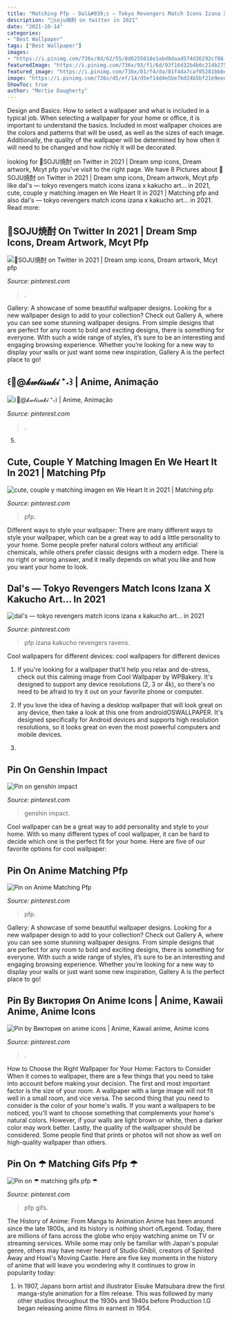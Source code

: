 ```yaml
---
title: "Matching Pfp - Dal&#039;s — Tokyo Revengers Match Icons Izana X Kakucho Art... In 2021"
description: "🥩soju焼酎 on twitter in 2021"
date: "2021-10-14"
categories:
- "Best Wallpaper"
tags: ["Best Wallpaper"]
images:
- "https://i.pinimg.com/736x/8d/62/55/8d6255018e1abd0daad574d36292cf86.jpg"
featuredImage: "https://i.pinimg.com/736x/93/f1/6d/93f16d32b4b6c214b27578134fdeadae.jpg"
featured_image: "https://i.pinimg.com/736x/01/f4/da/01f4da7caf05281bbbe8f508831d4548.jpg"
image: "https://i.pinimg.com/736x/d5/ef/14/d5ef14d4e5be7bd24b5bf21e9eee5378.jpg"
ShowToc: true
author: "Mertie Daugherty"
---
```



Design and Basics: How to select a wallpaper and what is included in a typical job.
When selecting a wallpaper for your home or office, it is important to understand the basics. Included in most wallpaper choices are the colors and patterns that will be used, as well as the sizes of each image. Additionally, the quality of the wallpaper will be determined by how often it will need to be changed and how richly it will be decorated.

	

		
looking for 🥩SOJU焼酎 on Twitter in 2021 | Dream smp icons, Dream artwork, Mcyt pfp you've visit to the right page. We have 8 Pictures about 🥩SOJU焼酎 on Twitter in 2021 | Dream smp icons, Dream artwork, Mcyt pfp like dal&#039;s — tokyo revengers match icons izana x kakucho art... in 2021, cute, couple y matching imagen en We Heart It in 2021 | Matching pfp and also dal&#039;s — tokyo revengers match icons izana x kakucho art... in 2021. Read more:
		
    
## 🥩SOJU焼酎 On Twitter In 2021 | Dream Smp Icons, Dream Artwork, Mcyt Pfp

<img loading=lazy src="https://i.pinimg.com/736x/01/f4/da/01f4da7caf05281bbbe8f508831d4548.jpg" onerror="this.onerror=null;this.src='https://tse3.mm.bing.net/th?id=OIP.inM-i-YIvbBiO2iCT0m4tQHaHY&amp;pid=15.1';" alt="🥩SOJU焼酎 on Twitter in 2021 | Dream smp icons, Dream artwork, Mcyt pfp">

_Source: pinterest.com_

>. 

	

Gallery: A showcase of some beautiful wallpaper designs.
Looking for a new wallpaper design to add to your collection? Check out Gallery A, where you can see some stunning wallpaper designs. From simple designs that are perfect for any room to bold and exciting designs, there is something for everyone. With such a wide range of styles, it’s sure to be an interesting and engaging browsing experience. Whether you’re looking for a new way to display your walls or just want some new inspiration, Gallery A is the perfect place to go!





	
	
    
## ꒰💌@𝓀𝓌𝓉𝒾𝓈𝓊𝓀𝒾 ⁺˖꒱ | Anime, Animação

<img loading=lazy src="https://i.pinimg.com/736x/28/be/e1/28bee18b392d377fa530c3607a9f3d1f.jpg" onerror="this.onerror=null;this.src='https://tse2.mm.bing.net/th?id=OIP.Fe-m-0OnA45LIPc83fAp2wHaHa&amp;pid=15.1';" alt="꒰💌@𝓀𝓌𝓉𝒾𝓈𝓊𝓀𝒾 ⁺˖꒱ | Anime, Animação">

_Source: pinterest.com_

>. 

	

5.

    
## Cute, Couple Y Matching Imagen En We Heart It In 2021 | Matching Pfp

<img loading=lazy src="https://i.pinimg.com/736x/d5/ef/14/d5ef14d4e5be7bd24b5bf21e9eee5378.jpg" onerror="this.onerror=null;this.src='https://tse1.mm.bing.net/th?id=OIP.BEnQxHj__O5pJ2OGAYOFwQHaHR&amp;pid=15.1';" alt="cute, couple y matching imagen en We Heart It in 2021 | Matching pfp">

_Source: pinterest.com_

>pfp. 

	

Different ways to style your wallpaper:
There are many different ways to style your wallpaper, which can be a great way to add a little personality to your home. Some people prefer natural colors without any artificial chemicals, while others prefer classic designs with a modern edge. There is no right or wrong answer, and it really depends on what you like and how you want your home to look.

    
## Dal&#039;s — Tokyo Revengers Match Icons Izana X Kakucho Art... In 2021

<img loading=lazy src="https://i.pinimg.com/736x/60/3c/74/603c747e15a20bbaed0b72f4fefb26b9.jpg" onerror="this.onerror=null;this.src='https://tse3.mm.bing.net/th?id=OIP.8pjtR7okHXpSPifpEbaiNgHaHa&amp;pid=15.1';" alt="dal&#039;s — tokyo revengers match icons izana x kakucho art... in 2021">

_Source: pinterest.com_

>pfp izana kakucho revengers ravens. 

	

Cool wallpapers for different devices:
cool wallpapers for different devices 

1. If you're looking for a wallpaper that'll help you relax and de-stress, check out this calming image from Cool Wallpaper by WPBakery. It's designed to support any device resolutions (2, 3 or 4k), so there's no need to be afraid to try it out on your favorite phone or computer.

2. If you love the idea of having a desktop wallpaper that will look great on any device, then take a look at this one from androidOSWALLPAPER. It's designed specifically for Android devices and supports high resolution resolutions, so it looks great on even the most powerful computers and mobile devices.

3.

    
## Pin On Genshin Impact

<img loading=lazy src="https://i.pinimg.com/736x/80/8e/8d/808e8d7131bb44cdf4bed6554329af33.jpg" onerror="this.onerror=null;this.src='https://tse2.mm.bing.net/th?id=OIP.6rzy4wDKQGG9XEdYqijqMQHaHa&amp;pid=15.1';" alt="Pin on genshin impact">

_Source: pinterest.com_

>genshin impact. 

	

Cool wallpaper can be a great way to add personality and style to your home. With so many different types of cool wallpaper, it can be hard to decide which one is the perfect fit for your home. Here are five of our favorite options for cool wallpaper: 

    
## Pin On Anime Matching Pfp

<img loading=lazy src="https://i.pinimg.com/736x/8d/62/55/8d6255018e1abd0daad574d36292cf86.jpg" onerror="this.onerror=null;this.src='https://tse1.mm.bing.net/th?id=OIP.j4ie2cnZZycnxHcJcNjqHwHaHa&amp;pid=15.1';" alt="Pin on Anime Matching Pfp">

_Source: pinterest.com_

>pfp. 

	

Gallery: A showcase of some beautiful wallpaper designs.
Looking for a new wallpaper design to add to your collection? Check out Gallery A, where you can see some stunning wallpaper designs. From simple designs that are perfect for any room to bold and exciting designs, there is something for everyone. With such a wide range of styles, it’s sure to be an interesting and engaging browsing experience. Whether you’re looking for a new way to display your walls or just want some new inspiration, Gallery A is the perfect place to go!





	
	
    
## Pin By Виктория On Anime Icons | Anime, Kawaii Anime, Anime Icons

<img loading=lazy src="https://i.pinimg.com/736x/b1/dd/57/b1dd576d34abdb2711d33369c293accb.jpg" onerror="this.onerror=null;this.src='https://tse4.mm.bing.net/th?id=OIP.CfWtLRQz4MENvQPCaEpZoQHaF5&amp;pid=15.1';" alt="Pin by Виктория on anime icons | Anime, Kawaii anime, Anime icons">

_Source: pinterest.com_

>. 

	

How to Choose the Right Wallpaper for Your Home: Factors to Consider
When it comes to wallpaper, there are a few things that you need to take into account before making your decision. The first and most important factor is the size of your room. A wallpaper with a large image will not fit well in a small room, and vice versa. 
The second thing that you need to consider is the color of your home's walls. If you want a wallpapers to be noticed, you'll want to choose something that complements your home's natural colors. However, if your walls are light brown or white, then a darker color may work better. 
Lastly, the quality of the wallpaper should be considered. Some people find that prints or photos will not show as well on high-quality wallpaper than others.

    
## Pin On ☂ Matching Gifs Pfp ☂

<img loading=lazy src="https://i.pinimg.com/736x/93/f1/6d/93f16d32b4b6c214b27578134fdeadae.jpg" onerror="this.onerror=null;this.src='https://tse2.mm.bing.net/th?id=OIP.QuMwGokaYvhYj5cIkZv-aQHaG_&amp;pid=15.1';" alt="Pin on ☂ matching gifs pfp ☂">

_Source: pinterest.com_

>pfp gifs. 

	

The History of Anime: From Manga to Animation
Anime has been around since the late 1800s, and its history is nothing short ofLegend. Today, there are millions of fans across the globe who enjoy watching anime on TV or streaming services. While some may only be familiar with Japan's popular genre, others may have never heard of Studio Ghibli, creators of Spirited Away and Howl's Moving Castle. Here are five key moments in the history of anime that will leave you wondering why it continues to grow in popularity today:
1) In 1907, Japans born artist and illustrator Eisuke Matsubara drew the first manga-style animation for a film release. This was followed by many other studios throughout the 1930s and 1940s before Production I.G began releasing anime films in earnest in 1954.

